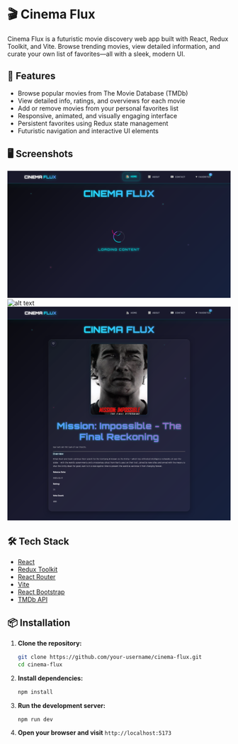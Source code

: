 # 🎬 Cinema Flux

Cinema Flux is a futuristic movie discovery web app built with React, Redux Toolkit, and Vite. Browse trending movies, view detailed information, and curate your own list of favorites—all with a sleek, modern UI.

## 🚀 Features

- Browse popular movies from The Movie Database (TMDb)
- View detailed info, ratings, and overviews for each movie
- Add or remove movies from your personal favorites list
- Responsive, animated, and visually engaging interface
- Persistent favorites using Redux state management
- Futuristic navigation and interactive UI elements

## 🖥️ Screenshots

![alt text](<Screenshot 2025-05-30 202002.png>)
![alt text](image.png)
![alt text](image-1.png)

## 🛠️ Tech Stack

- [React](https://react.dev/)
- [Redux Toolkit](https://redux-toolkit.js.org/)
- [React Router](https://reactrouter.com/)
- [Vite](https://vitejs.dev/)
- [React Bootstrap](https://react-bootstrap.github.io/)
- [TMDb API](https://www.themoviedb.org/documentation/api)

## 📦 Installation

1. **Clone the repository:**
   ```sh
   git clone https://github.com/your-username/cinema-flux.git
   cd cinema-flux
   ```
2. **Install dependencies:**
   ```sh
   npm install
   ```
3. **Run the development server:**
   ```sh
   npm run dev
   ```
4. **Open your browser and visit** `http://localhost:5173`

